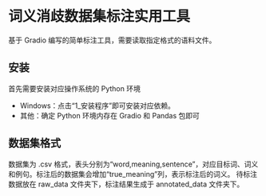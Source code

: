 # 词义消歧数据集标注实用工具
基于 Gradio 编写的简单标注工具，需要读取指定格式的语料文件。
## 安装
首先需要安装对应操作系统的 Python 环境
- Windows：点击“1_安装程序”即可安装对应依赖。
- 其他：确定 Python 环境内存在 Gradio 和 Pandas 包即可
## 数据集格式
数据集为 .csv 格式，表头分别为“word,meaning,sentence”，对应目标词、词义和例句。标注后的数据集会增加“true_meaning”列，表示标注后的词义。
待标注数据放在 raw_data 文件夹下，标注结果生成于 annotated_data 文件夹下。